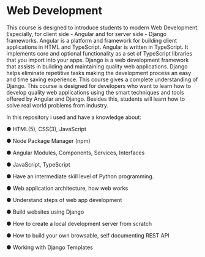 ﻿# Web Development


This course is designed to introduce students to modern Web Development. Especially, for
client side - Angular and for server side - Django frameworks.
Angular is a platform and framework for building client applications in HTML and TypeScript.
Angular is written in TypeScript. It implements core and optional functionality as a set of TypeScript
libraries that you import into your apps.
Django is a web development framework that assists in building and maintaining quality web
applications. Django helps eliminate repetitive tasks making the development process an easy and
time saving experience. This course gives a complete understanding of Django.
This course is designed for developers who want to learn how to develop quality web
applications using the smart techniques and tools offered by Angular and Django. Besides this,
students will learn how to solve real world problems from industry.

In this repository i used and have a knowledge about: 

  ● HTML(5), CSS(3), JavaScript
  
  ● Node Package Manager (npm)
  
  ● Angular Modules, Components, Services, Interfaces
  
  ● JavaScript, TypeScript
  
  ● Have an intermediate skill level of Python programming.
  
  ● Web application architecture, how web works
  
  ● Understand steps of web app development
  
  ● Build websites using Django
  
  ● How to create a local development server from scratch
  
  ● How to build your own browsable, self documenting REST API
  
  ● Working with Django Templates
